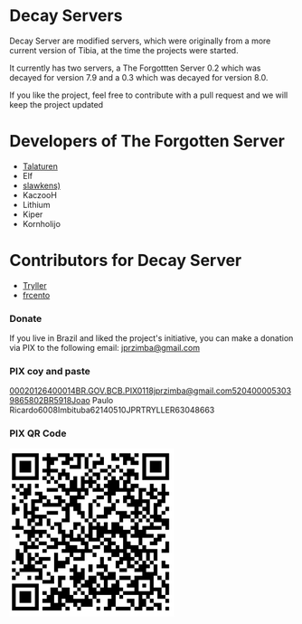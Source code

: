# Decay Servers
Decay Server are modified servers, which were originally from a more current version of Tibia, at the time the projects were started.

It currently has two servers, a The Forgottten Server 0.2 which was decayed for version 7.9 and a 0.3 which was decayed for version 8.0.

If you like the project, feel free to contribute with a pull request and we will keep the project updated

# Developers of The Forgotten Server

- [Talaturen](https://github.com/MarkSamman)
- Elf
- [slawkens)](https://github.com/slawkens)
- KaczooH
- Lithium
- Kiper
- Kornholijo

# Contributors for Decay Server
- [Tryller](https://github.com/jprzimba)
- [frcento](https://github.com/frcento)

### Donate

If you live in Brazil and liked the project's initiative, you can make a donation via PIX to the following email: jprzimba@gmail.com

### PIX coy and paste 
00020126400014BR.GOV.BCB.PIX0118jprzimba@gmail.com5204000053039865802BR5918Joao Paulo Ricardo6008Imbituba62140510JPRTRYLLER63048663

### PIX QR Code
[![Descrição da Imagem](https://github.com/jprzimba/decayservers/raw/master/images/pixqrcode.png)](https://github.com/jprzimba/decayservers/blob/master/images/pixqrcode.png)

